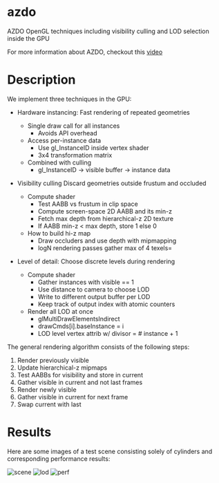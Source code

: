 # azdo
AZDO OpenGL techniques including visibility culling and LOD selection inside the GPU

For more information about AZDO, checkout this [video](https://www.gdcvault.com/play/1020791)

# Description

We implement three techniques in the GPU:

* Hardware instancing: Fast rendering of repeated geometries
  * Single draw call for all instances
    * Avoids API overhead
  * Access per-instance data
    * Use gl_InstanceID inside vertex shader
    * 3x4 transformation matrix
  * Combined with culling
    * gl_InstanceID -> visible buffer -> instance data

* Visibility culling Discard geometries outside frustum and occluded
  * Compute shader
    * Test AABB vs frustum in clip space
    * Compute screen-space 2D AABB and its min-z
    * Fetch max depth from hierarchical-z 2D texture
    * If AABB min-z < max depth, store 1 else 0
  * How to build hi-z map
    * Draw occluders and use depth with mipmapping
    * logN rendering passes gather max of 4 texels=

* Level of detail: Choose discrete levels during rendering
  * Compute shader
    * Gather instances with visible == 1
    * Use distance to camera to choose LOD
    * Write to different output buffer per LOD
    * Keep track of output index with atomic counters
  * Render all LOD at once
    * glMultiDrawElementsIndirect
    * drawCmds[i].baseInstance = i
    * LOD level vertex attrib w/ divisor = # instance + 1

The general rendering algorithm consists of the following steps:

1. Render previously visible
1. Update hierarchical-z mipmaps
1. Test AABBs for visibility and store in current
1. Gather visible in current and not last frames
1. Render newly visible
1. Gather visible in current for next frame
1. Swap current with last

# Results

Here are some images of a test scene consisting solely of cylinders and corresponding performance results:

![scene](https://github.com/potato3d/azdo/blob/main/imgs/fig1.png "scene")
![lod](https://github.com/potato3d/azdo/blob/main/imgs/fig2.png "lod")
![perf](https://github.com/potato3d/azdo/blob/main/imgs/fig3.png "perf")
